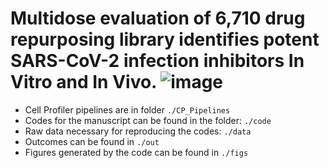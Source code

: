 # Multidose evaluation of 6,710 drug repurposing library identifies potent SARS-CoV-2 infection inhibitors In Vitro and In Vivo. ![image](https://user-images.githubusercontent.com/53919364/115445647-22990080-a1e4-11eb-9c45-b8b5aa817b9c.png)



- Cell Profiler pipelines are in folder `./CP_Pipelines`
- Codes for the manuscript can be found in the folder: `./code`
- Raw data necessary for reproducing the codes: `./data`
- Outcomes can be found in `./out`
- Figures generated by the code can be found in `./figs`
